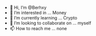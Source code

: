 - 👋 Hi, I’m @Berhxy
- 👀 I’m interested in ... Money
- 🌱 I’m currently learning ... Crypto  
- 💞️ I’m looking to collaborate on ... myself
- 📫 How to reach me ... none

<!---
Berhxy/Berhxy is a ✨ special ✨ repository because its `README.md` (this file) appears on your GitHub profile.
You can click the Preview link to take a look at your changes.
--->
